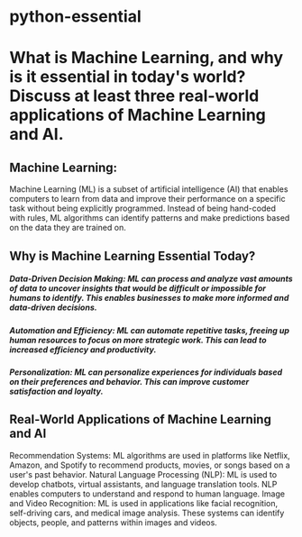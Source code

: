 # python-essential

# What is Machine Learning, and why is it essential in today's world? Discuss at least three real-world applications of Machine Learning and AI.  

##  Machine Learning:
Machine Learning (ML) is a subset of artificial intelligence (AI) that enables computers to learn from data and improve their performance on a specific task  without being explicitly programmed. Instead of being hand-coded with rules, ML algorithms can identify patterns and make predictions based on the data they are trained on.   

##  Why is Machine Learning Essential Today?
##### Data-Driven Decision Making: ML can process and analyze vast amounts of data to uncover insights that would be difficult or impossible for humans to identify. This enables businesses to make more informed and data-driven decisions.
##### Automation and Efficiency: ML can automate repetitive tasks, freeing up human resources to focus on more strategic work. This can lead to increased efficiency and productivity.
##### Personalization: ML can personalize experiences for individuals based on their preferences and behavior. This can improve customer satisfaction and loyalty.

## Real-World Applications of Machine Learning and AI
Recommendation Systems: ML algorithms are used in platforms like Netflix, Amazon, and Spotify to recommend products, movies, or songs based on a user's past behavior.
Natural Language Processing (NLP): ML is used to develop chatbots, virtual assistants, and language translation tools. NLP enables computers to understand and respond to human language.
Image and Video Recognition: ML is used in applications like facial recognition, self-driving cars, and medical image analysis. These systems can identify objects, people, and patterns within images and videos.



